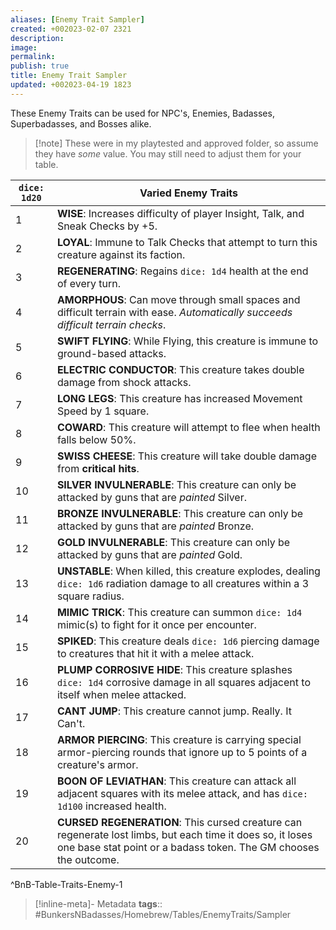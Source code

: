 ```yaml
---
aliases: [Enemy Trait Sampler]
created: +002023-02-07 2321
description: 
image: 
permalink: 
publish: true
title: Enemy Trait Sampler
updated: +002023-04-19 1823
---
```


These Enemy Traits can be used for NPC's, Enemies, Badasses, Superbadasses, and Bosses alike. 

> [!note] These were in my playtested and approved folder, so assume they have *some* value. You may still need to adjust them for your table.

| `dice: 1d20` | **Varied Enemy Traits**                                                                                       |
| ------------ | --------------------------------------------------------------------------------------------------------------- |
| 1            | **WISE**: Increases difficulty of player Insight, Talk, and Sneak Checks by +5.                                                       |
| 2            | **LOYAL**: Immune to Talk Checks that attempt to turn this creature against its faction.                                                                          |
| 3            | **REGENERATING**: Regains `dice: 1d4` health at the end of every turn.                                                   |
| 4            | **AMORPHOUS**: Can move through small spaces and difficult terrain with ease. *Automatically succeeds difficult terrain checks*.                                              |
| 5            | **SWIFT FLYING**: While Flying, this creature is immune to ground-based attacks.                                                 |
| 6            | **ELECTRIC CONDUCTOR**: This creature takes double damage from shock attacks.                                                  |
| 7            | **LONG LEGS**: This creature has increased Movement Speed by 1 square.                                                                |
| 8            | **COWARD**: This creature will attempt to flee when health falls below 50%.                                                    |
| 9            | **SWISS CHEESE**: This creature will take double damage from **critical hits**.                                                        |
| 10           | **SILVER INVULNERABLE**: This creature can only be attacked by guns that are *painted* Silver.                                 |
| 11           | **BRONZE INVULNERABLE**: This creature can only be attacked by guns that are *painted* Bronze.                                 |
| 12           | **GOLD INVULNERABLE**: This creature can only be attacked by guns that are *painted* Gold.                                     |
| 13           | **UNSTABLE**: When killed, this creature explodes, dealing `dice: 1d6` radiation damage to all creatures within a 3 square radius.     |
| 14           | **MIMIC TRICK**: This creature can summon `dice: 1d4` mimic(s) to fight for it once per encounter.                                     |
| 15           | **SPIKED**: This creature deals `dice: 1d6` piercing damage to creatures that hit it with a melee attack.                              |
| 16           | **PLUMP CORROSIVE HIDE**: This creature splashes `dice: 1d4` corrosive damage in all squares adjacent to itself when melee attacked.  |
| 17           | **CANT JUMP**: This creature cannot jump. Really. It Can't.                                                     |
| 18           | **ARMOR PIERCING**: This creature is carrying special armor-piercing rounds that ignore up to 5 points of a creature's armor. |
| 19           | **BOON OF LEVIATHAN**: This creature can attack all adjacent squares with its melee attack, and has `dice: 1d100` increased health.                               |
| 20             |  **CURSED REGENERATION**: This cursed creature can regenerate lost limbs, but each time it does so, it loses one base stat point or a badass token. The GM chooses the outcome.                                                                                                             |
^BnB-Table-Traits-Enemy-1

>[!inline-meta]- Metadata
> **tags**:: #BunkersNBadasses/Homebrew/Tables/EnemyTraits/Sampler
